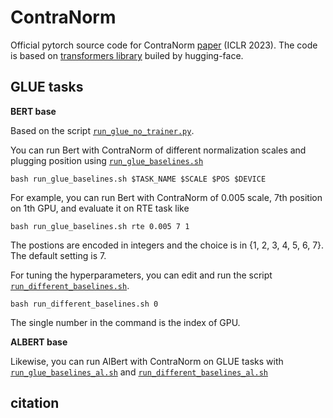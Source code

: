 # ContraNorm 
Official pytorch source code for ContraNorm [paper](https://openreview.net/pdf?id=SM7XkJouWHm) (ICLR 2023). The code is based on [transformers library](https://github.com/huggingface/transformers) builed by hugging-face.

## GLUE tasks

**BERT base**

Based on the script [`run_glue_no_trainer.py`](https://github.com/PKU-ML/ContraNorm/blob/main/bert/run_glue_no_trainer.py).

You can run Bert with ContraNorm of different normalization scales and plugging position using [`run_glue_baselines.sh`](https://github.com/PKU-ML/ContraNorm/blob/main/bert/run_glue_baselines.sh)

```
bash run_glue_baselines.sh $TASK_NAME $SCALE $POS $DEVICE
```

For example, you can run Bert with ContraNorm of 0.005 scale, 7th position on 1th GPU, and evaluate it on RTE task like
```
bash run_glue_baselines.sh rte 0.005 7 1
```

The postions are encoded in integers and the choice is in {1, 2, 3, 4, 5, 6, 7}. The default setting is 7.

For tuning the hyperparameters, you can edit and run the script [`run_different_baselines.sh`](https://github.com/PKU-ML/ContraNorm/blob/main/bert/run_different_baselines.sh).

```
bash run_different_baselines.sh 0
```

The single number in the command is the index of GPU.


**ALBERT base**

Likewise, you can run AlBert with ContraNorm on GLUE tasks with [`run_glue_baselines_al.sh`](https://github.com/PKU-ML/ContraNorm/blob/main/bert/run_glue_baselines_al.sh) and [`run_different_baselines_al.sh`](https://github.com/PKU-ML/ContraNorm/blob/main/bert/run_different_baselines_al.sh)


## citation